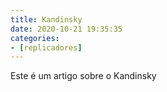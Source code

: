```yaml
---
title: Kandinsky
date: 2020-10-21 19:35:35
categories:
- [replicadores]
---
```


Este é um artigo sobre o Kandinsky